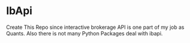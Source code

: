 # IbApi
Create This Repo since interactive brokerage API is one part of my job as Quants. Also there is not many Python Packages deal with ibapi.
